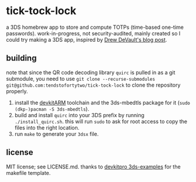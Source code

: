 # tick-tock-lock

a 3DS homebrew app to store and compute TOTPs (time-based one-time passwords). work-in-progress, not security-audited, mainly created so I could try making a 3DS app, inspired by [Drew DeVault's blog post](https://drewdevault.com/2022/10/18/TOTP-is-easy.html).

## building

note that since the QR code decoding library `quirc` is pulled in as a git submodule, you need to use `git clone --recurse-submodules git@github.com:tendstofortytwo/tick-tock-lock` to clone the repository properly.

1. install the [devkitARM](https://devkitpro.org/wiki/Getting_Started) toolchain and the 3ds-mbedtls package for it (`sudo (dkp-)pacman -S 3ds-mbedtls`). 
2. build and install `quirc` into your 3DS prefix by running `./install_quirc.sh`. this will run `sudo` to ask for root access to copy the files into the right location.
3. run `make` to generate your `3dsx` file.

## license

MIT license; see LICENSE.md. thanks to [devkitpro 3ds-examples](https://github.com/devkitPro/3ds-examples/) for the makefile template.
